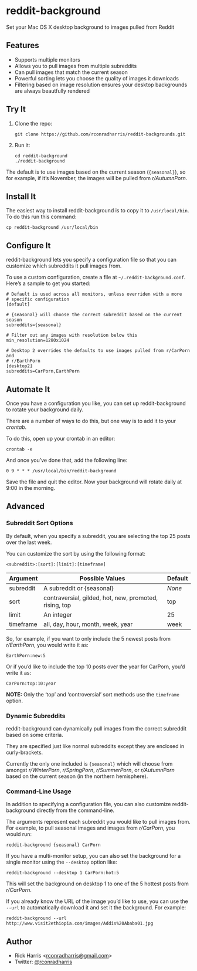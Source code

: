 reddit-background
=================

Set your Mac OS X desktop background to images pulled from Reddit

Features
--------

-   Supports multiple monitors
-   Allows you to pull images from multiple subreddits
-   Can pull images that match the current season
-   Powerful sorting lets you choose the quality of images it downloads
-   Filtering based on image resolution ensures your desktop backgrounds are always beautfully rendered

Try It
------

1.  Clone the repo:

        git clone https://github.com/rconradharris/reddit-backgrounds.git

2.  Run it:

        cd reddit-background
        ./reddit-background

The default is to use images based on the current season (`{seasonal}`), so for example, if it’s November, the images will be pulled from *r/AutumnPorn*.

Install It
----------

The easiest way to install reddit-background is to copy it to `/usr/local/bin`. To do this run this command:

    cp reddit-background /usr/local/bin

Configure It
------------

reddit-background lets you specify a configuration file so that you can customize which subreddits it pull images from.

To use a custom configuration, create a file at `~/.reddit-background.conf`. Here’s a sample to get you started:

    # Default is used across all monitors, unless overriden with a more
    # specific configuration
    [default]

    # {seasonal} will choose the correct subreddit based on the current season
    subreddits={seasonal}

    # Filter out any images with resolution below this
    min_resolution=1280x1024

    # Desktop 2 overrides the defaults to use images pulled from r/CarPorn and
    # r/EarthPorn
    [desktop2]
    subreddits=CarPorn,EarthPorn

Automate It
-----------

Once you have a configuration you like, you can set up reddit-background to rotate your background daily.

There are a number of ways to do this, but one way is to add it to your *crontab*.

To do this, open up your crontab in an editor:

    crontab -e

And once you’ve done that, add the following line:

    0 9 * * * /usr/local/bin/reddit-background

Save the file and quit the editor. Now your background will rotate daily at 9:00 in the morning.

Advanced
--------

### Subreddit Sort Options

By default, when you specify a subreddit, you are selecting the top 25 posts over the last week.

You can customize the sort by using the following format:

    <subreddit>:[sort]:[limit]:[timeframe]

| Argument  | Possible Values                                        | Default |
|-----------|--------------------------------------------------------|---------|
| subreddit | A subreddit or {seasonal}                              | *None*  |
| sort      | contraversial, gilded, hot, new, promoted, rising, top | top     |
| limit     | An integer                                             | 25      |
| timeframe | all, day, hour, month, week, year                      | week    |

So, for example, if you want to only include the 5 newest posts from *r/EarthPorn*, you would write it as:

    EarthPorn:new:5

Or if you’d like to include the top 10 posts over the year for CarPorn, you’d write it as:

    CarPorn:top:10:year

**NOTE:** Only the ‘top’ and ‘controversial’ sort methods use the `timeframe` option.

### Dynamic Subreddits

reddit-background can dynamically pull images from the correct subreddit based on some criteria.

They are specified just like normal subreddits except they are enclosed in curly-brackets.

Currently the only one included is `{seasonal}` which will choose from amongst *r/WinterPorn*, *r/SpringPorn*, *r/SummerPorn*, or *r/AutumnPorn* based on the current season (in the northern hemisphere).

### Command-Line Usage

In addition to specifying a configuration file, you can also customize reddit-background directly from the command-line.

The arguments represent each subreddit you would like to pull images from. For example, to pull seasonal images and images from *r/CarPorn*, you would run:

    reddit-background {seasonal} CarPorn

If you have a multi-monitor setup, you can also set the background for a single monitor using the `--desktop` option like:

    reddit-background --desktop 1 CarPorn:hot:5

This will set the background on desktop 1 to one of the 5 hottest posts from *r/CarPorn*.

If you already know the URL of the image you’d like to use, you can use the `--url` to automatically download it and set it the background. For example:

    reddit-background --url http://www.visit2ethiopia.com/images/Addis%20Ababa01.jpg

Author
------

-   Rick Harris \<<rconradharris@gmail.com>\>
-   Twitter: [@rconradharris][]

  [@rconradharris]: https://twitter.com/rconradharris
